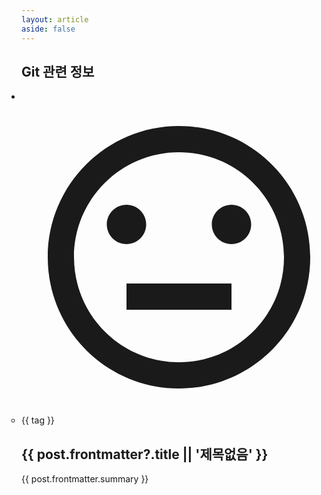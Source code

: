 ```yaml
---
layout: article  
aside: false
---
```


<script setup>
import { data as git } from './git.data.js'
import Avatar from '../../.vitepress/theme/components/Avatar.vue'
</script>

<section v-if="git.length">
  <h1 class="mt-12 mb-8 !text-3xl font-bold">Git 관련 정보</h1>
  <ul class="grid grid-cols-1 gap-4 !px-0 !list-none sm:grid-cols-2 lg:grid-cols-3">
    <li v-for="post in git" class="mb-6 border">
      <div class="group relative overflow-hidden">
        <a :href="post.url" class="block aspect-[5/4] border-b">
          <img v-if="post.frontmatter?.thumbnail" :src="post.frontmatter.thumbnail" class="object-cover w-full h-full" />
          <div v-else class="flex justify-center items-center w-full h-full bg-zinc-100 text-zinc-300">
            <div class="w-full h-full max-w-40 max-h-40 p-4">
              <svg xmlns="http://www.w3.org/2000/svg" viewBox="0 0 24 24" fill="currentColor"><path d="M12 22C6.47715 22 2 17.5228 2 12C2 6.47715 6.47715 2 12 2C17.5228 2 22 6.47715 22 12C22 17.5228 17.5228 22 12 22ZM12 20C16.4183 20 20 16.4183 20 12C20 7.58172 16.4183 4 12 4C7.58172 4 4 7.58172 4 12C4 16.4183 7.58172 20 12 20ZM8 14H16V16H8V14ZM8 11C7.17157 11 6.5 10.3284 6.5 9.5C6.5 8.67157 7.17157 8 8 8C8.82843 8 9.5 8.67157 9.5 9.5C9.5 10.3284 8.82843 11 8 11ZM16 11C15.1716 11 14.5 10.3284 14.5 9.5C14.5 8.67157 15.1716 8 16 8C16.8284 8 17.5 8.67157 17.5 9.5C17.5 10.3284 16.8284 11 16 11Z"></path></svg>
            </div>
          </div>
        </a>
        <div class="absolute top-0 -bottom-2 inset-x-0 flex justify-between items-end px-4 pb-6 pointer-events-none bg-gradient-to-t group-hover:from-zinc-900/80 group-hover:to-zinc-900/0">
          <Avatar :name="post.frontmatter.author" :date="post.frontmatter.created" type="minimal" class="avatar w-fit pointer-events-auto" />
        </div>
      </div>
      <ul v-if="post.frontmatter.tags" class="!my-4 !px-4 border-b">
        <li v-for="tag in post.frontmatter.tags" class="inline-block mr-1 mb-1.5 last:mb-4">
          <a :href="`/tags/${tag}`" class="block px-2 rounded-2xl text-sm leading-6 bg-zinc-100 dark:bg-zinc-700">{{ tag }}</a>
        </li>
      </ul>
      <a :href="post.url">
        <h1 class="!mx-4 !text-2xl !leading-snug !font-bold">{{ post.frontmatter?.title || '제목없음' }}</h1>
        <p class="!mx-4 mb-5 line-clamp-4 text-sm font-normal !leading-6">{{ post.frontmatter.summary }}</p>
      </a>
    </li>
  </ul>
</section>

<style scoped>
  section {
    word-break: keep-all;
  }
  section ul {
    padding-inline-start: 0;
  }
  section ul li {
    margin-top: 0;
  }
  section a, section a:hover {
    color: inherit;
    text-decoration: inherit;
  }
  .avatar :deep(a ~ div) {
    opacity: 0;
  }
  .avatar :deep(a), .avatar :deep(a:hover), .avatar :deep(span) {
    color: #fff;
  }
  @media (hover: hover) {
    .group:hover .avatar :deep(a ~ div) {
      opacity: 1;
    }
  }
</style>
